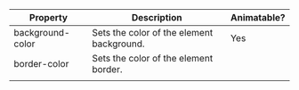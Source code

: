 | Property         | Description                               | Animatable? |
|------------------|-------------------------------------------|-------------|
| background-color | Sets the color of the element background. | Yes         |
| border-color     | Sets the color of the element border.     |             |
|                  |                                           |             |
